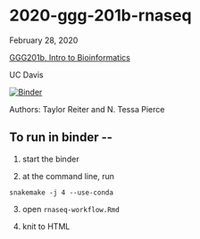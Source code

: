 # 2020-ggg-201b-rnaseq

February 28, 2020  

[GGG201b, Intro to Bioinformatics](https://github.com/ngs-docs/2020-GGG201b-lab)

UC Davis

[![Binder](https://binder.pangeo.io/badge_logo.svg)](https://binder.pangeo.io/v2/gh/nih-cfde/rnaseq-in-the-cloud/stable?urlpath=RStudio)

Authors: Taylor Reiter and N. Tessa Pierce

## To run in binder --

1) start the binder

2) at the command line, run

```
snakemake -j 4 --use-conda
```

3) open `rnaseq-workflow.Rmd`

4) knit to HTML
